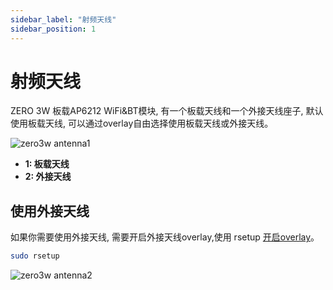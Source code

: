 ```yaml
---
sidebar_label: "射频天线"
sidebar_position: 1
---
```


# 射频天线

ZERO 3W 板载AP6212 WiFi&BT模块, 有一个板载天线和一个外接天线座子, 默认使用板载天线, 可以通过overlay自由选择使用板载天线或外接天线。

![zero3w antenna1 ](/img/zero/zero3w/zero3w-antenna1.webp)

- **1: 板载天线**
- **2: 外接天线**

## 使用外接天线

如果你需要使用外接天线, 需要开启外接天线overlay,使用 rsetup [开启overlay](/radxa-os/rsetup/devicetree)。

```bash
sudo rsetup
```

![zero3w antenna2 ](/img/zero/zero3w/zero3w-antenna2.webp)
